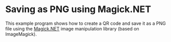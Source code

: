# Saving as PNG using Magick.NET

This example program shows how to create a QR code and save it as a PNG file using the [Magick.NET](https://github.com/dlemstra/Magick.NET) image manipulation library (based on ImageMagick).
